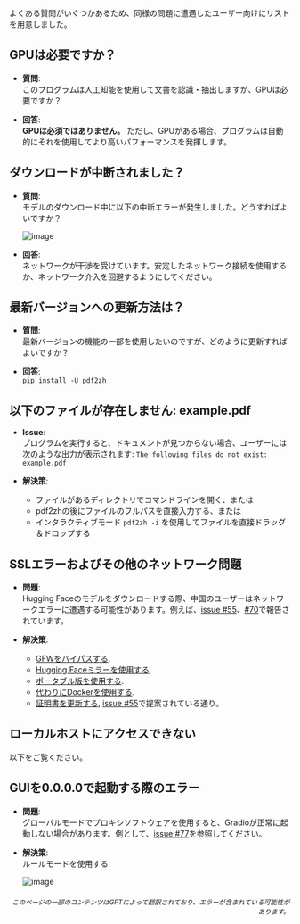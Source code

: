 よくある質問がいくつかあるため、同様の問題に遭遇したユーザー向けにリストを用意しました。

## GPUは必要ですか？

- **質問**:  
このプログラムは人工知能を使用して文書を認識・抽出しますが、GPUは必要ですか？

- **回答**:  
**GPUは必須ではありません。** ただし、GPUがある場合、プログラムは自動的にそれを使用してより高いパフォーマンスを発揮します。

## ダウンロードが中断されました？

- **質問**:  
モデルのダウンロード中に以下の中断エラーが発生しました。どうすればよいですか？

  ![image](https://github.com/user-attachments/assets/3c4eed44-3d9b-4e2f-a224-a58edca718c2)

- **回答**:  
ネットワークが干渉を受けています。安定したネットワーク接続を使用するか、ネットワーク介入を回避するようにしてください。

## 最新バージョンへの更新方法は？

- **質問**:  
最新バージョンの機能の一部を使用したいのですが、どのように更新すればよいですか？

- **回答**:  
`pip install -U pdf2zh`

## 以下のファイルが存在しません: example.pdf

- **Issue**:  
プログラムを実行すると、ドキュメントが見つからない場合、ユーザーには次のような出力が表示されます: `The following files do not exist: example.pdf`

- **解決策**:
  - ファイルがあるディレクトリでコマンドラインを開く、または
  - pdf2zhの後にファイルのフルパスを直接入力する、または
  - インタラクティブモード `pdf2zh -i` を使用してファイルを直接ドラッグ＆ドロップする

## SSLエラーおよびその他のネットワーク問題

- **問題**:  
Hugging Faceのモデルをダウンロードする際、中国のユーザーはネットワークエラーに遭遇する可能性があります。例えば、[issue #55](https://github.com/PDFMathTranslate/PDFMathTranslate-next/issues/55)、[#70](https://github.com/PDFMathTranslate/PDFMathTranslate-next/issues/70)で報告されています。

- **解決策**:
  - [GFWをバイパスする](https://github.com/clash-verge-rev/clash-verge-rev).
  - [Hugging Faceミラーを使用する](https://hf-mirror.com/).
  - [ポータブル版を使用する](https://github.com/PDFMathTranslate/PDFMathTranslate-next?tab=readme-ov-file#method-ii-portable).
  - [代わりにDockerを使用する](https://github.com/PDFMathTranslate/PDFMathTranslate-next#docker).
  - [証明書を更新する](https://stackoverflow.com/questions/51925384/unable-to-get-local-issuer-certificate-when-using-requests), [issue #55](https://github.com/PDFMathTranslate/PDFMathTranslate-next/issues/55)で提案されている通り。

## ローカルホストにアクセスできない

以下をご覧ください。

## GUIを0.0.0.0で起動する際のエラー

- **問題**:  
グローバルモードでプロキシソフトウェアを使用すると、Gradioが正常に起動しない場合があります。例として、[issue #77](https://github.com/PDFMathTranslate/PDFMathTranslate-next/issues/77)を参照してください。

- **解決策**:  
ルールモードを使用する

  ![image](https://github.com/user-attachments/assets/b1f2b16a-eb6a-4c03-995c-332ef1d82c96)

<div align="right"> 
<h6><small>このページの一部のコンテンツはGPTによって翻訳されており、エラーが含まれている可能性があります。</small></h6>